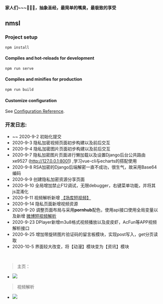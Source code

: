 **家人们~~~🤕🤕🤕，抽象圣经，最简单的嘴臭，最极致的享受**

## nmsl

### Project setup
```
npm install
```

#### Compiles and hot-reloads for development
```
npm run serve
```

#### Compiles and minifies for production
```
npm run build
```

#### Customize configuration
See [Configuration Reference](https://cli.vuejs.org/config/).

### 开发日志:

   - ~~ 2020-9-2 初始化提交
   - 2020-9-3 隐私加密视频页面初步构建以及前后交互
   - 2020-9-4 隐私加密图片页面初步构建以及前后交互
   - 2020-9-7 隐私加密图片页面进行懒加载以及设置Django后台公共路由xe9527 (http://127.0.0.1:8001) ,学习vue-cli与echarts的搭配使用
   - 2020-9-8 RSA加密的Django后端解密一直不成功，很生气，故采用Base64编码
   - 2020-9-9 创建隐私加密资源分享页面
   - 2020-9-10 全局增加禁止F12调试，无限debugger，右键菜单功能，并将其js混淆化
   - 2020-9-11 视频解析新增 [【场库短视频】](https://www.vmovier.com/)
   - 2020-9-14 隐私页面新增视频资源
   - 2020-9-20 调整页面布局与采用**pornhub**配色，使用api接口使用全局变量以及新增 [微博短视频解析](https://weibo.com/)
   - 2020-9-23 DPlayer新增m3u8格式视频播放以及皮皮虾，AcFun等APP视频解析接口
   - 2020-9-25 增加带旋转图片验证码的留言板模块，实现post写入，get分页读取
   - 2020-10-5 界面较大改变，将【动漫】模块变为【资讯】模块


<br>

> 主页：


  - ![](https://cdn.jsdelivr.net/gh/FioraLove/Images/home.gif)


> 视频解析


  - ![](https://cdn.jsdelivr.net/gh/FioraLove/Images/parse.png)
